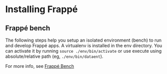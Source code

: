 <!-- add-breadcrumbs -->
# Installing Frappé

## Frappé bench

The following steps help you setup an isolated environment (bench) to run and
develop Frappé apps. A virtualenv is installed in the env directory. You can
activate it by running `source ./env/bin/activate` or use execute using
absolute/relative path (eg, `./env/bin/dataent`).

For more info, see [Frappé Bench](https://github.com/dataent/bench/)

